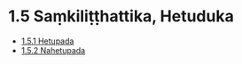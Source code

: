 # 1.5 Saṃkiliṭṭhattika, Hetuduka

* [1.5.1 Hetupada](1.5/1.5.1.md)
* [1.5.2 Nahetupada](1.5/1.5.2.md)
